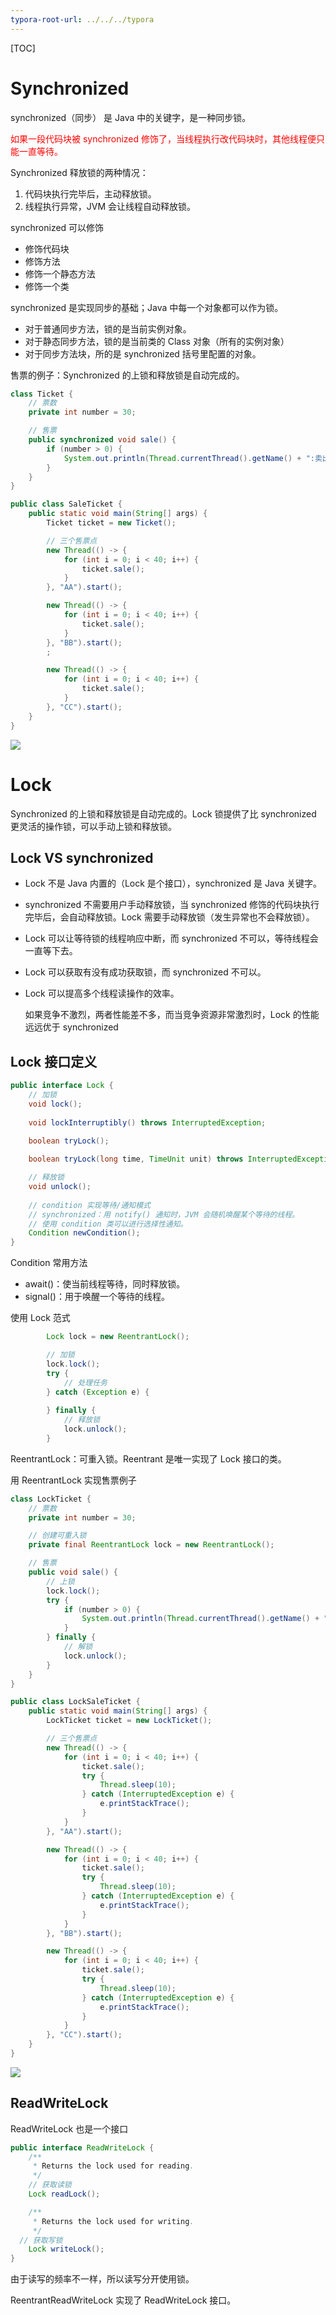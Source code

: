 ```yaml
---
typora-root-url: ../../../typora
---
```


[TOC]

# Synchronized

synchronized（同步） 是 Java  中的关键字，是一种同步锁。

<font color=red>如果一段代码块被 synchronized  修饰了，当线程执行改代码块时，其他线程便只能一直等待。</font>



Synchronized 释放锁的两种情况：

1. 代码块执行完毕后，主动释放锁。
2. 线程执行异常，JVM 会让线程自动释放锁。



synchronized  可以修饰

- 修饰代码块
- 修饰方法
- 修饰一个静态方法
- 修饰一个类



synchronized  是实现同步的基础；Java 中每一个对象都可以作为锁。

- 对于普通同步方法，锁的是当前实例对象。
- 对于静态同步方法，锁的是当前类的 Class 对象（所有的实例对象）
- 对于同步方法块，所的是 synchronized   括号里配置的对象。



售票的例子：Synchronized 的上锁和释放锁是自动完成的。

```java
class Ticket {
    // 票数
    private int number = 30;

    // 售票
    public synchronized void sale() {
        if (number > 0) {
            System.out.println(Thread.currentThread().getName() + ":卖出" + (number--) + "\t剩余：" + number);
        }
    }
}

public class SaleTicket {
    public static void main(String[] args) {
        Ticket ticket = new Ticket();

        // 三个售票点
        new Thread(() -> {
            for (int i = 0; i < 40; i++) {
                ticket.sale();
            }
        }, "AA").start();

        new Thread(() -> {
            for (int i = 0; i < 40; i++) {
                ticket.sale();
            }
        }, "BB").start();
        ;

        new Thread(() -> {
            for (int i = 0; i < 40; i++) {
                ticket.sale();
            }
        }, "CC").start();
    }
}
```

![](/images/juc/WX20230216-154535@2x.png)



# Lock

Synchronized 的上锁和释放锁是自动完成的。Lock 锁提供了比 synchronized  更灵活的操作锁，可以手动上锁和释放锁。



## Lock VS synchronized  

- Lock 不是 Java 内置的（Lock 是个接口），synchronized  是 Java 关键字。

- synchronized  不需要用户手动释放锁，当 synchronized   修饰的代码块执行完毕后，会自动释放锁。Lock 需要手动释放锁（发生异常也不会释放锁）。

- Lock 可以让等待锁的线程响应中断，而 synchronized  不可以，等待线程会一直等下去。

- Lock 可以获取有没有成功获取锁，而 synchronized  不可以。

- Lock 可以提高多个线程读操作的效率。

  如果竞争不激烈，两者性能差不多，而当竞争资源非常激烈时，Lock 的性能远远优于 synchronized   
  
  

## Lock 接口定义

```java
public interface Lock {
    // 加锁
    void lock();
    
    void lockInterruptibly() throws InterruptedException;
    
    boolean tryLock();

    boolean tryLock(long time, TimeUnit unit) throws InterruptedException;

    // 释放锁
    void unlock();
   
    // condition 实现等待/通知模式
  	// synchronized：用 notify() 通知时，JVM 会随机唤醒某个等待的线程。
  	// 使用 condition 类可以进行选择性通知。
    Condition newCondition();
}
```



Condition 常用方法

- await()：使当前线程等待，同时释放锁。
- signal()：用于唤醒一个等待的线程。



使用 Lock 范式

```java
        Lock lock = new ReentrantLock();

        // 加锁
        lock.lock();
        try {
            // 处理任务
        } catch (Exception e) {
            
        } finally {
            // 释放锁
            lock.unlock();
        }
```

ReentrantLock：可重入锁。Reentrant 是唯一实现了 Lock 接口的类。



用 ReentrantLock 实现售票例子

```java
class LockTicket {
    // 票数
    private int number = 30;

    // 创建可重入锁
    private final ReentrantLock lock = new ReentrantLock();

    // 售票
    public void sale() {
        // 上锁
        lock.lock();
        try {
            if (number > 0) {
                System.out.println(Thread.currentThread().getName() + ":卖出" + (number--) + "\t剩余：" + number);
            }
        } finally {
            // 解锁
            lock.unlock();
        }
    }
}

public class LockSaleTicket {
    public static void main(String[] args) {
        LockTicket ticket = new LockTicket();

        // 三个售票点
        new Thread(() -> {
            for (int i = 0; i < 40; i++) {
                ticket.sale();
                try {
                    Thread.sleep(10);
                } catch (InterruptedException e) {
                    e.printStackTrace();
                }
            }
        }, "AA").start();

        new Thread(() -> {
            for (int i = 0; i < 40; i++) {
                ticket.sale();
                try {
                    Thread.sleep(10);
                } catch (InterruptedException e) {
                    e.printStackTrace();
                }
            }
        }, "BB").start();

        new Thread(() -> {
            for (int i = 0; i < 40; i++) {
                ticket.sale();
                try {
                    Thread.sleep(10);
                } catch (InterruptedException e) {
                    e.printStackTrace();
                }
            }
        }, "CC").start();
    }
}
```

![](/images/juc/WX20230216-155601@2x.png)





## ReadWriteLock



ReadWriteLock 也是一个接口

```java
public interface ReadWriteLock {
    /**
     * Returns the lock used for reading.
     */
  	// 获取读锁
    Lock readLock();

    /**
     * Returns the lock used for writing.
     */
  // 获取写锁
    Lock writeLock();
}
```



由于读写的频率不一样，所以读写分开使用锁。

ReentrantReadWriteLock 实现了 ReadWriteLock 接口。





